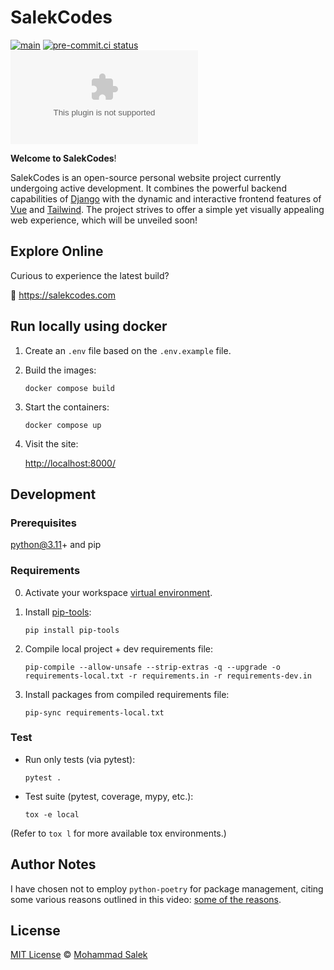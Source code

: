 # SalekCodes

[![main](https://github.com/MohammadSalek/salekcodes.com/actions/workflows/django.yml/badge.svg)](https://github.com/MohammadSalek/salekcodes.com/actions/workflows/django.yml)
[![pre-commit.ci status](https://results.pre-commit.ci/badge/github/MohammadSalek/salekcodes.com/main.svg)](https://results.pre-commit.ci/latest/github/MohammadSalek/salekcodes.com/main)
[![GitHub](https://img.shields.io/github/license/mohammadsalek/salekcodes.com?color=cornflowerblue)](https://github.com/MohammadSalek/salekcodes.com/blob/main/LICENSE)

**Welcome to SalekCodes**!

SalekCodes is an open-source personal website project currently undergoing active development. It combines the powerful backend capabilities of [Django](https://www.djangoproject.com) with the dynamic and interactive frontend features of [Vue](https://vuejs.org) and [Tailwind](https://tailwindcss.com). The project strives to offer a simple yet visually appealing web experience, which will be unveiled soon!

## Explore Online

Curious to experience the latest build?

🔗 <https://salekcodes.com>

## Run locally using docker

1. Create an `.env` file based on the `.env.example` file.

2. Build the images:

    `docker compose build`

3. Start the containers:

    `docker compose up`

4. Visit the site:

    [http://localhost:8000/](http://localhost:8000/)

## Development

### Prerequisites

python@3.11+ and pip

### Requirements

0. Activate your workspace [virtual environment](https://docs.python.org/3.11/library/venv.html).

1. Install [pip-tools](https://github.com/jazzband/pip-tools):

    `pip install pip-tools`

2. Compile local project + dev requirements file:

    `pip-compile --allow-unsafe --strip-extras -q --upgrade -o requirements-local.txt -r requirements.in -r requirements-dev.in`

3. Install packages from compiled requirements file:

    `pip-sync requirements-local.txt`

### Test

- Run only tests (via pytest):

    `pytest .`

- Test suite (pytest, coverage, mypy, etc.):

    `tox -e local`

(Refer to `tox l` for more available tox environments.)

## Author Notes

I have chosen not to employ `python-poetry` for package management, citing some various reasons outlined in this video: [some of the reasons](https://youtu.be/Gr9o8MW_pb0).

## License

[MIT License](https://github.com/MohammadSalek/salekcodes.com/blob/main/LICENSE) © [Mohammad Salek](https://github.com/MohammadSalek)
